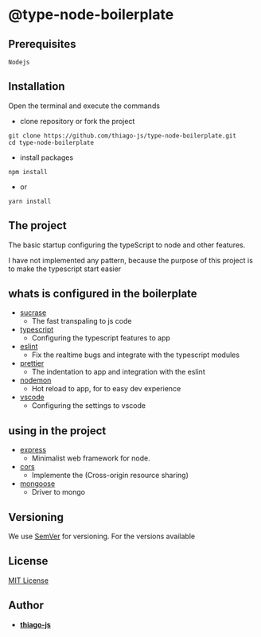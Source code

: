 # @type-node-boilerplate

## Prerequisites

```
Nodejs
```

## Installation

Open the terminal and execute the commands

- clone repository or fork the project

```
git clone https://github.com/thiago-js/type-node-boilerplate.git
cd type-node-boilerplate
```

- install packages

```
npm install
```

- or 

```
yarn install
```
## The project

The basic startup configuring the typeScript to node and other features.

I have not implemented any pattern, because the purpose of this project is to make the typescript start easier

## whats is configured in the boilerplate

* [sucrase](https://github.com/alangpierce/sucrase)
    - The fast transpaling to js code
* [typescript](https://github.com/Microsoft/TypeScript)
    - Configuring the typescript features to app
* [eslint](https://github.com/eslint/eslint)
    - Fix the realtime bugs and integrate with the typescript modules
* [prettier](https://github.com/prettier/prettier)
    - The indentation to app and integration with the eslint
* [nodemon](https://github.com/remy/nodemon)
    - Hot reload to app, for to easy dev experience
* [vscode](#)
    - Configuring the settings to vscode

## using in the project
* [express](https://github.com/expressjs/express)
    - Minimalist web framework for node.
* [cors](https://github.com/expressjs/cors)
    - Implemente the (Cross-origin resource sharing)
* [mongoose](https://github.com/Automattic/mongoose)
    - Driver to mongo

## Versioning

We use [SemVer](http://semver.org/) for versioning. For the versions available

## License

[MIT License](http://www.opensource.org/licenses/mit-license.php)

## Author

- [**thiago-js**](https://github.com/thiago-js)
